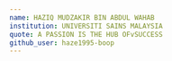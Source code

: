 ```yaml
---
name: HAZIQ MUDZAKIR BIN ABDUL WAHAB
institution: UNIVERSITI SAINS MALAYSIA
quote: A PASSION IS THE HUB OFvSUCCESS
github_user: haze1995-boop
---
```

